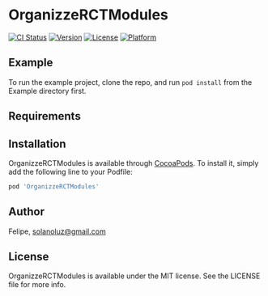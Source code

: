 # OrganizzeRCTModules

[![CI Status](https://img.shields.io/travis/Felipe/OrganizzeRCTModules.svg?style=flat)](https://travis-ci.org/Felipe/OrganizzeRCTModules)
[![Version](https://img.shields.io/cocoapods/v/OrganizzeRCTModules.svg?style=flat)](https://cocoapods.org/pods/OrganizzeRCTModules)
[![License](https://img.shields.io/cocoapods/l/OrganizzeRCTModules.svg?style=flat)](https://cocoapods.org/pods/OrganizzeRCTModules)
[![Platform](https://img.shields.io/cocoapods/p/OrganizzeRCTModules.svg?style=flat)](https://cocoapods.org/pods/OrganizzeRCTModules)

## Example

To run the example project, clone the repo, and run `pod install` from the Example directory first.

## Requirements

## Installation

OrganizzeRCTModules is available through [CocoaPods](https://cocoapods.org). To install
it, simply add the following line to your Podfile:

```ruby
pod 'OrganizzeRCTModules'
```

## Author

Felipe, solanoluz@gmail.com

## License

OrganizzeRCTModules is available under the MIT license. See the LICENSE file for more info.
